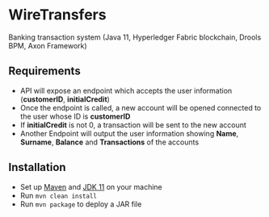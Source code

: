 # WireTransfers
Banking transaction system (Java 11, Hyperledger Fabric blockchain, Drools BPM, Axon Framework)

## Requirements
* API will expose an endpoint which accepts the user information (**customerID**, **initialCredit**)
* Once the endpoint is called, a new account will be opened connected to the user whose ID is
**customerID**
* If **initialCredit** is not 0, a transaction will be sent to the new account
* Another Endpoint will output the user information showing **Name**, **Surname**, **Balance** and
**Transactions** of the accounts

## Installation
* Set up [Maven](https://maven.apache.org/download.cgi) and [JDK 11](https://adoptopenjdk.net/) on your machine
* Run `mvn clean install`
* Run `mvn package` to deploy a JAR file
